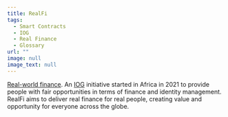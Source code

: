 ```yaml
---
title: RealFi
tags:
  - Smart Contracts
  - IOG
  - Real Finance
  - Glossary
url: ""
image: null
image_text: null
---
```


[Real-world finance](https://iohk.io/en/blog/posts/2021/11/25/welcome-to-the-age-of-realfi/). An [IOG](https://www.essentialcardano.io/glossary/iog) initiative started in Africa in 2021 to provide people with fair opportunities in terms of finance and identity management. RealFi aims to deliver real finance for real people, creating value and opportunity for everyone across the globe.
